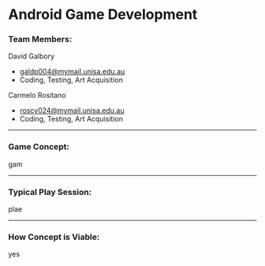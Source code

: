 # Android Game Development

### Team Members:

David Galbory
- galdp004@mymail.unisa.edu.au
- Coding, Testing, Art Acquisition

Carmelo Rositano
- roscy024@mymail.unisa.edu.au 
- Coding, Testing, Art Acquisition

-----
### Game Concept:

gam


-----
### Typical Play Session:

plae


-----
### How Concept is Viable:

yes
